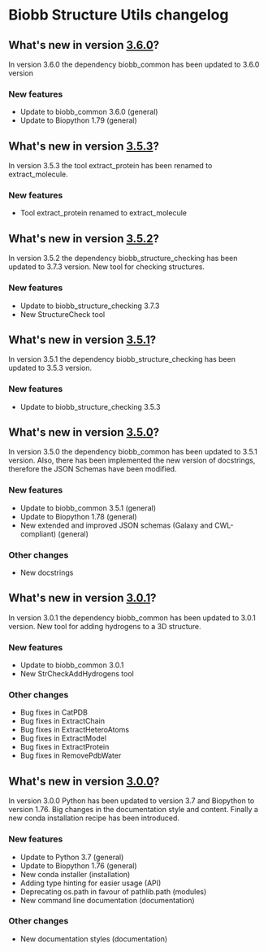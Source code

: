 # Biobb Structure Utils changelog

## What's new in version [3.6.0](https://github.com/bioexcel/biobb_structure_utils/releases/tag/v3.6.0)?
In version 3.6.0 the dependency biobb_common has been updated to 3.6.0 version

### New features

* Update to biobb_common 3.6.0 (general)
* Update to Biopython 1.79 (general)

## What's new in version [3.5.3](https://github.com/bioexcel/biobb_structure_utils/releases/tag/v3.5.3)?
In version 3.5.3 the tool extract_protein has been renamed to extract_molecule.

### New features

* Tool extract_protein renamed to extract_molecule

## What's new in version [3.5.2](https://github.com/bioexcel/biobb_structure_utils/releases/tag/v3.5.2)?
In version 3.5.2 the dependency biobb_structure_checking has been updated to 3.7.3 version. New tool for checking structures.

### New features

* Update to biobb_structure_checking 3.7.3 
* New StructureCheck tool

## What's new in version [3.5.1](https://github.com/bioexcel/biobb_structure_utils/releases/tag/v3.5.1)?
In version 3.5.1 the dependency biobb_structure_checking has been updated to 3.5.3 version. 

### New features

* Update to biobb_structure_checking 3.5.3 

## What's new in version [3.5.0](https://github.com/bioexcel/biobb_structure_utils/releases/tag/v3.5.0)?
In version 3.5.0 the dependency biobb_common has been updated to 3.5.1 version. Also, there has been implemented the new version of docstrings, therefore the JSON Schemas have been modified.

### New features

* Update to biobb_common 3.5.1 (general)
* Update to Biopython 1.78 (general)
* New extended and improved JSON schemas (Galaxy and CWL-compliant) (general)

### Other changes

* New docstrings

## What's new in version [3.0.1](https://github.com/bioexcel/biobb_structure_utils/releases/tag/v3.0.1)?
In version 3.0.1 the dependency biobb_common has been updated to 3.0.1 version. New tool for adding hydrogens to a 3D structure.

### New features

* Update to biobb_common 3.0.1
* New StrCheckAddHydrogens tool

### Other changes

* Bug fixes in CatPDB
* Bug fixes in ExtractChain
* Bug fixes in ExtractHeteroAtoms
* Bug fixes in ExtractModel
* Bug fixes in ExtractProtein
* Bug fixes in RemovePdbWater

## What's new in version [3.0.0](https://github.com/bioexcel/biobb_structure_utils/releases/tag/v3.0.0)?
In version 3.0.0 Python has been updated to version 3.7 and Biopython to version 1.76. Big changes in the documentation style and content. Finally a new conda installation recipe has been introduced.

### New features

* Update to Python 3.7 (general)
* Update to Biopython 1.76 (general)
* New conda installer (installation)
* Adding type hinting for easier usage (API)
* Deprecating os.path in favour of pathlib.path (modules)
* New command line documentation (documentation)

### Other changes

* New documentation styles (documentation)